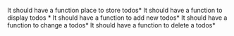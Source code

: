 It should have a function place to store todos*
It should have a function  to display todos *
It should have a function to add new todos*
It should have a function  to change a todos*
It should have a function  to delete a todos*
